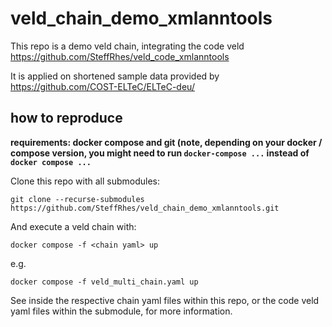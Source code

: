 # veld_chain_demo_xmlanntools

This repo is a demo veld chain, integrating the code veld https://github.com/SteffRhes/veld_code_xmlanntools

It is applied on shortened sample data provided by https://github.com/COST-ELTeC/ELTeC-deu/

## how to reproduce

**requirements: docker compose and git (note, depending on your docker / compose version, you might need to run `docker-compose ...` instead of `docker compose ...`**

Clone this repo with all submodules:

```
git clone --recurse-submodules https://github.com/SteffRhes/veld_chain_demo_xmlanntools.git
```

And execute a veld chain with:
```
docker compose -f <chain yaml> up
```
e.g.
```
docker compose -f veld_multi_chain.yaml up
```

See inside the respective chain yaml files within this repo, or the code veld yaml files within the submodule, for more information.
